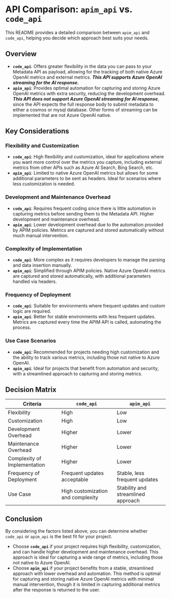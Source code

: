 # API Comparison: `apim_api` vs. `code_api`  
  
This README provides a detailed comparison between `apim_api` and `code_api`, helping you decide which approach best suits your needs.  
  
## Overview  
  
- **`code_api`**: Offers greater flexibility in the data you can pass to your Metadata API as payload, allowing for the tracking of both native Azure OpenAI metrics and external metrics. ***This API supports Azure OpenAI streaming for the AI response.*** 
- **`apim_api`**: Provides optimal automation for capturing and storing Azure OpenAI metrics with extra security, reducing the development overhead. ***This API does not support Azure OpenAI streaming for AI response***, since the API expects the full response body to submit metadata to either a cosmos or mysql database. Other forms of streaming can be implemented that are not Azure OpenAI native.  
  
## Key Considerations  
  
### Flexibility and Customization  
- **`code_api`**: High flexibility and customization, ideal for applications where you want more control over the metrics you capture, including external metrics from other APIs such as Azure AI Search, Bing Search, etc.  
- **`apim_api`**: Limited to native Azure OpenAI metrics but allows for some additional parameters to be sent as headers. Ideal for scenarios where less customization is needed.  
  
### Development and Maintenance Overhead  
- **`code_api`**: Requires frequent coding since there is little automation in capturing metrics before sending them to the Metadata API. Higher development and maintenance overhead.  
- **`apim_api`**: Lower development overhead due to the automation provided by APIM policies. Metrics are captured and stored automatically without much manual intervention.  
  
### Complexity of Implementation  
- **`code_api`**: More complex as it requires developers to manage the parsing and data insertion manually.  
- **`apim_api`**: Simplified through APIM policies. Native Azure OpenAI metrics are captured and stored automatically, with additional parameters handled via headers.  
  
### Frequency of Deployment  
- **`code_api`**: Suitable for environments where frequent updates and custom logic are required.  
- **`apim_api`**: Better for stable environments with less frequent updates. Metrics are captured every time the APIM API is called, automating the process.  
  
### Use Case Scenarios  
- **`code_api`**: Recommended for projects needing high customization and the ability to track various metrics, including those not native to Azure OpenAI.  
- **`apim_api`**: Ideal for projects that benefit from automation and security, with a streamlined approach to capturing and storing metrics.  
  
## Decision Matrix  
  
| Criteria                        | `code_api`                         | `apim_api`                         |  
|---------------------------------|------------------------------------|------------------------------------|  
| Flexibility                     | High                               | Low                                |  
| Customization                   | High                               | Low                                |  
| Development Overhead            | Higher                             | Lower                              |  
| Maintenance Overhead            | Higher                             | Lower                              |  
| Complexity of Implementation    | Higher                             | Lower                              |  
| Frequency of Deployment         | Frequent updates acceptable        | Stable, less frequent updates      |  
| Use Case                        | High customization and complexity  | Stability and streamlined approach |  
  

## Conclusion  
  
By considering the factors listed above, you can determine whether `code_api` or `apim_api` is the best fit for your project.  
  
- Choose **`code_api`** if your project requires high flexibility, customization, and can handle higher development and maintenance overhead. This approach is ideal for capturing a wide range of metrics, including those not native to Azure OpenAI.  
- Choose **`apim_api`** if your project benefits from a stable, streamlined approach with lower overhead and automation. This method is optimal for capturing and storing native Azure OpenAI metrics with minimal manual intervention, though it is limited in capturing additional metrics after the response is returned to the user.  
